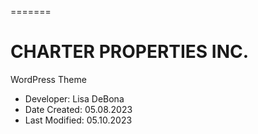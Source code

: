 =======
# CHARTER PROPERTIES INC.
WordPress Theme

* Developer: Lisa DeBona
* Date Created: 05.08.2023
* Last Modified: 05.10.2023